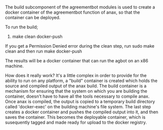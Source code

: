 The build subcomponent of the agreementbot modules is used to create a docker container of the agreementbot function of anax, so that the container can be deployed.

To run the build;
1. make clean docker-push

If you get a Permission Denied error during the clean step, run sudo make clean and then run make docker-push

The results will be a docker container that can run the agbot on an x86 machine.

How does it really work? It's a little complex in order to provide for the ability to run on any platform, a "build" container is created which holds the source and compiled output of the anax build.
The build container is a mechanism for ensuring that the system on which you are building the container, doesn't have to have all the tools necessary to compile anax.
Once anax is compiled, the output is copied to a temporary build directory called 'docker-exec' on the building machine's file system.
The last step creates a docker container and pushes the compiled output into it, and then saves the container.
This becomes the deployable container, which is susequently tagged and made ready for upload to the docker registry.
